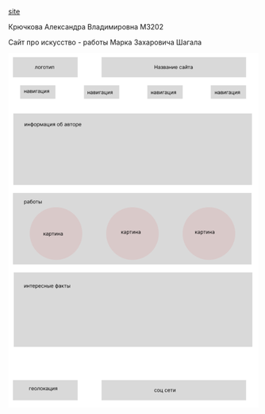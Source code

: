 [site](https://aleksandra0kr.github.io/Web-IS-ITMO/)

Крючкова Александра Владимировна M3202

Сайт про искусство - работы Марка Захаровича Шагала

![](https://github.com/aleksandra0KR/Web-IS-ITMO/blob/master/%D1%81%D1%85%D0%B5%D0%BC%D0%B0.png)
